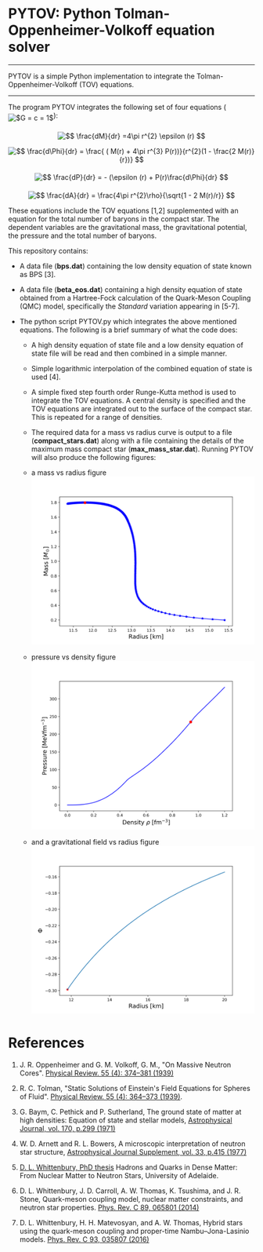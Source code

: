 # PYTOV: Python Tolman-Oppenheimer-Volkoff equation solver
---

PYTOV is a simple Python implementation to integrate the Tolman-Oppenheimer-Volkoff (TOV) equations.

---


The program PYTOV integrates the following set of four equations (<img alt="$G = c = 1$" src="svgs/f944a0ba9141dc7428192f7f5ef42633.svg" align="middle" width="72.092955pt" height="22.46574pt"/>):
<p align="center"><img alt="$$&#10;\frac{dM}{dr} =4\pi r^{2} \epsilon (r)&#10;$$" src="svgs/d0d6778b767c7b2ad6fbfdfab5bf8faa.svg" align="middle" width="110.94336pt" height="33.81213pt"/></p>
<p align="center"><img alt="$$&#10;\frac{d\Phi}{dr} = \frac{  ( M(r) + 4\pi r^{3} P(r))}{r^{2}(1 - \frac{2 M(r)}{r})}&#10;$$" src="svgs/43e1594d1cf7573a16e534b7b3e30ce3.svg" align="middle" width="184.48815pt" height="44.96448pt"/></p>
<p align="center"><img alt="$$&#10;\frac{dP}{dr} = - (\epsilon (r) + P(r)\frac{d\Phi}{dr}&#10;$$" src="svgs/5932f10081e864ead1d01847884acc61.svg" align="middle" width="167.7786pt" height="33.81213pt"/></p>
<p align="center"><img alt="$$&#10;\frac{dA}{dr} = \frac{4\pi r^{2}\rho}{\sqrt{1 - 2 M(r)/r}}&#10;$$" src="svgs/a416eb6950e64d5ee1c1cbc76ef23764.svg" align="middle" width="154.205865pt" height="43.07688pt"/></p>
These equations include the TOV equations [1,2] supplemented with an equation for the total number of baryons in the compact star. The dependent variables are the gravitational mass, the gravitational potential, the pressure and the total number of baryons.

This repository contains:
- A data file (**bps.dat**) containing the low density equation of state known as BPS [3].
- A data file (**beta_eos.dat**) containing a high density equation of state obtained from a Hartree-Fock calculation of the Quark-Meson Coupling (QMC) model, specifically the *Standard* variation appearing in [5-7].

- The python script PYTOV.py which integrates the above mentioned equations. The following is a brief summary of what the code does:

    +   A high density equation of state file and a low density equation of state file will be read and then combined in a simple manner.

    +   Simple logarithmic interpolation of the combined equation of state is used [4].

    +   A simple fixed step fourth order Runge-Kutta method is used to integrate the TOV equations. A central density is specified and the TOV equations are integrated out to the surface of the compact star. This is repeated for a range of densities.

    -   The required data for a mass vs radius curve is output to a file (**compact_stars.dat**) along with a file containing the details of the maximum mass compact star (**max_mass_star.dat**). Running PYTOV will also produce the following figures:
    - a mass vs radius figure
      ![image info](./mass_vs_radius.png)

    - pressure vs density figure
      ![image info](./pressure_vs_density.png)

    - and a gravitational field vs radius figure
      ![image info](./grav_vs_radius.png)


# References
1. J. R. Oppenheimer and G. M. Volkoff, G. M., "On Massive Neutron Cores". [Physical Review. 55 (4): 374–381 (1939)](https://journals.aps.org/pr/abstract/10.1103/PhysRev.55.374)
2. R. C. Tolman, "Static Solutions of Einstein's Field Equations for Spheres of Fluid". [Physical Review. 55 (4): 364–373 (1939)](https://journals.aps.org/pr/abstract/10.1103/PhysRev.55.364).

3. G. Baym, C. Pethick and P. Sutherland, The ground state of matter at high densities: Equation of state and stellar models, [Astrophysical Journal, vol. 170, p.299 (1971)](http://adsbit.harvard.edu/cgi-bin/nph-iarticle_query?1971ApJ...170..299B&defaultprint=YES&filetype=.pdf)

4. W. D. Arnett and R. L. Bowers, A microscopic interpretation of neutron star structure, [Astrophysical Journal Supplement, vol. 33, p.415 (1977)](http://articles.adsabs.harvard.edu/cgi-bin/nph-iarticle_query?1977ApJS...33..415A&amp;data_type=PDF_HIGH&amp;whole_paper=YES&amp;type=PRINTER&amp;filetype=.pdf)

5. [D. L. Whittenbury, PhD thesis](https://inspirehep.net/record/1495499/files/02whole.pdf) Hadrons and Quarks in Dense Matter: From Nuclear Matter to Neutron Stars, University of Adelaide.

6. D. L. Whittenbury, J. D. Carroll, A. W. Thomas, K. Tsushima, and J. R. Stone, Quark-meson coupling model, nuclear matter constraints, and neutron star properties. [Phys. Rev. C 89, 065801 (2014)](https://journals.aps.org/prc/abstract/10.1103/PhysRevC.89.065801)

7.  D. L. Whittenbury, H. H. Matevosyan, and A. W. Thomas, Hybrid stars using the quark-meson coupling and proper-time Nambu–Jona-Lasinio models. [Phys. Rev. C 93, 035807 (2016)](https://journals.aps.org/prc/abstract/10.1103/PhysRevC.93.035807)

